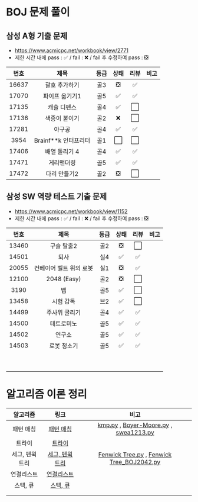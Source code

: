 # BOJ 문제 풀이

## 삼성 A형 기출 문제

- https://www.acmicpc.net/workbook/view/2771
- 제한 시간 내에 pass : ✅ / fail : ❌ / fail 후 수정하여 pass : ❎

| 번호  |         제목         | 등급 | 상태 | 리뷰 | 비고 |
| :---: | :------------------: | :--: | :--: | :--: | :--: |
| 16637 |    괄호 추가하기     | 골3  |  ❎   |  ✅   |      |
| 17070 |    파이프 옮기기1    | 골5  |  ✅   |  ✅   |      |
| 17135 |     캐슬 디펜스      | 골4  |  ✅   |  ⬜   |      |
| 17136 |    색종이 붙이기     | 골2  |  ❌   |  ⬜   |      |
| 17281 |        야구공        | 골4  |  ✅   |  ✅   |      |
| 3954  | Brainf**k 인터프리터 | 골1  |  ⬜   |  ⬜   |      |
| 17406 |    배열 돌리기 4     | 골4  |  ✅   |  ✅   |      |
| 17471 |      게리맨더링      | 골5  |  ✅   |  ✅   |      |
| 17472 |     다리 만들기2     | 골2  |  ❎   |  ⬜   |      |





## 삼성 SW 역량 테스트 기출 문제

- https://www.acmicpc.net/workbook/view/1152
- 제한 시간 내에 pass : ✅ / fail : ❌ / fail 후 수정하여 pass : ❎

| 번호  |          제목           | 등급 | 상태 | 리뷰 | 비고 |
| :---: | :---------------------: | :--: | :--: | :--: | :--: |
| 13460 |       구슬 탈출2        | 골2  |  ❎   |  ⬜   |      |
| 14501 |          퇴사           | 실4  |  ✅   |  ✅   |      |
| 20055 | 컨베이어 벨트 위의 로봇 | 실1  |  ❎   |  ✅   |      |
| 12100 |       2048 (Easy)       | 골2  |  ❎   |  ⬜   |      |
| 3190  |           뱀            | 골5  |  ✅   |  ⬜   |      |
| 13458 |        시험 감독        | 브2  |  ✅   |  ⬜   |      |
| 14499 |      주사위 굴리기      | 골4  |  ✅   |  ✅   |      |
| 14500 |       테트로미노        | 골5  |  ✅   |  ✅   |      |
| 14502 |         연구소          | 골5  |  ✅   |  ✅   |      |
| 14503 |       로봇 청소기       | 골5  |  ✅   |  ✅   |      |
|       |                         |      |      |      |      |
|       |                         |      |      |      |      |
|       |                         |      |      |      |      |
|       |                         |      |      |      |      |
|       |                         |      |      |      |      |
|       |                         |      |      |      |      |
|       |                         |      |      |      |      |
|       |                         |      |      |      |      |
|       |                         |      |      |      |      |









# 알고리즘 이론 정리

|    알고리즘     |                             링크                             |                             비고                             |
| :-------------: | :----------------------------------------------------------: | :----------------------------------------------------------: |
|    패턴 매칭    | [패턴 매칭](https://github.com/TValgoStudy/algo_study/blob/master/%EC%8C%94%ED%94%BC%EB%A7%A8%EC%A1%B0/%EB%8B%A4%EC%9D%80/%EC%9D%B4%EB%A1%A0%20%EC%A0%95%EB%A6%AC/%ED%8C%A8%ED%84%B4%EB%A7%A4%EC%B9%AD.md) | [kmp.py](https://github.com/TValgoStudy/algo_study/blob/master/%EC%8C%94%ED%94%BC%EB%A7%A8%EC%A1%B0/%EB%8B%A4%EC%9D%80/%EC%9D%B4%EB%A1%A0%20%EC%A0%95%EB%A6%AC/kmp.py) , [Boyer-Moore.py](https://github.com/TValgoStudy/algo_study/blob/master/%EC%8C%94%ED%94%BC%EB%A7%A8%EC%A1%B0/%EB%8B%A4%EC%9D%80/%EC%9D%B4%EB%A1%A0%20%EC%A0%95%EB%A6%AC/Boyer-Moore.py) , [swea1213.py](https://github.com/TValgoStudy/algo_study/blob/master/%EC%8C%94%ED%94%BC%EB%A7%A8%EC%A1%B0/%EB%8B%A4%EC%9D%80/swea1213.py) |
|     트라이      | [트라이](https://github.com/TValgoStudy/algo_study/blob/master/%EC%8C%94%ED%94%BC%EB%A7%A8%EC%A1%B0/%EB%8B%A4%EC%9D%80/%EC%9D%B4%EB%A1%A0%20%EC%A0%95%EB%A6%AC/%ED%8A%B8%EB%9D%BC%EC%9D%B4.md) |                                                              |
| 세그, 펜윅 트리 | [세그, 펜윅 트리](https://github.com/TValgoStudy/algo_study/blob/master/%EC%8C%94%ED%94%BC%EB%A7%A8%EC%A1%B0/%EB%8B%A4%EC%9D%80/%EC%9D%B4%EB%A1%A0%20%EC%A0%95%EB%A6%AC/%EC%84%B8%EA%B7%B8_%ED%8E%9C%EC%9C%85.md) | [Fenwick Tree.py](https://github.com/TValgoStudy/algo_study/blob/master/%EC%8C%94%ED%94%BC%EB%A7%A8%EC%A1%B0/%EB%8B%A4%EC%9D%80/%EC%9D%B4%EB%A1%A0%20%EC%A0%95%EB%A6%AC/Fenwick%20Tree.py) , [Fenwick Tree_BOJ2042.py](https://github.com/TValgoStudy/algo_study/blob/master/%EC%8C%94%ED%94%BC%EB%A7%A8%EC%A1%B0/%EB%8B%A4%EC%9D%80/%EC%9D%B4%EB%A1%A0%20%EC%A0%95%EB%A6%AC/Fenwick%20Tree_BOJ2042.py) |
|   연결리스트    | [연결리스트](https://github.com/TValgoStudy/algo_study/blob/master/%EC%8C%94%ED%94%BC%EB%A7%A8%EC%A1%B0/%EB%8B%A4%EC%9D%80/%EC%9D%B4%EB%A1%A0%20%EC%A0%95%EB%A6%AC/%EC%97%B0%EA%B2%B0%EB%A6%AC%EC%8A%A4%ED%8A%B8.md) |                                                              |
|    스택, 큐     | [스택, 큐](https://github.com/TValgoStudy/algo_study/blob/master/%EC%8C%94%ED%94%BC%EB%A7%A8%EC%A1%B0/%EB%8B%A4%EC%9D%80/%EC%9D%B4%EB%A1%A0%20%EC%A0%95%EB%A6%AC/%EC%8A%A4%ED%83%9D_%ED%81%90.md) |                                                              |
|                 |                                                              |                                                              |
|                 |                                                              |                                                              |

